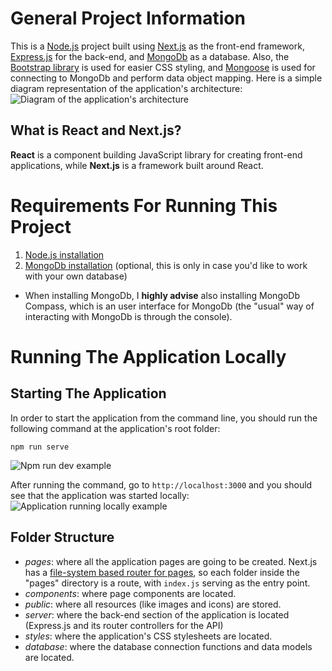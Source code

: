 # General Project Information
This is a [Node.js](https://nodejs.org/en/about) project built using [Next.js](https://nextjs.org/) as the front-end framework, [Express.js](https://expressjs.com/) for the back-end, and [MongoDb](https://www.mongodb.com/docs/) as a database. Also, the [Bootstrap library](https://getbootstrap.com/) is used for easier CSS styling, and [Mongoose](https://mongoosejs.com/) is used for connecting to MongoDb and perform data object mapping. Here is a simple diagram representation of the application's architecture:
![Diagram of the application's architecture](https://i.imgur.com/XhLCnLj.png)

## What is React and Next.js?
**React** is a component building JavaScript library for creating front-end applications, while **Next.js** is a framework built around React.

# Requirements For Running This Project
1. [Node.js installation](https://nodejs.org/en)
2. [MongoDb installation](https://www.mongodb.com/docs/manual/tutorial/install-mongodb-on-windows/) (optional, this is only in case you'd like to work with your own database)
- When installing MongoDb, I **highly advise** also installing MongoDb Compass, which is an user interface for MongoDb (the "usual" way of interacting with MongoDb is through the console).

# Running The Application Locally
## Starting The Application
In order to start the application from the command line, you should run the following command at the application's root folder:
```
npm run serve
```

![Npm run dev example](https://i.imgur.com/nANYz0V.png)

After running the command, go to `http://localhost:3000` and you should see that the application was started locally:
![Application running locally example](https://i.imgur.com/e9bFCkB.png)

## Folder Structure
- _pages_: where all the application pages are going to be created. Next.js has a [file-system based router for pages](https://nextjs.org/docs/routing/introduction), so each folder inside the "pages" directory is a route, with `index.js` serving as the entry point.
- _components_: where page components are located.
- _public_: where all resources (like images and icons) are stored.
- _server_: where the back-end section of the application is located (Express.js and its router controllers for the API)
- _styles_: where the application's CSS stylesheets are located.
- _database_: where the database connection functions and data models are located.